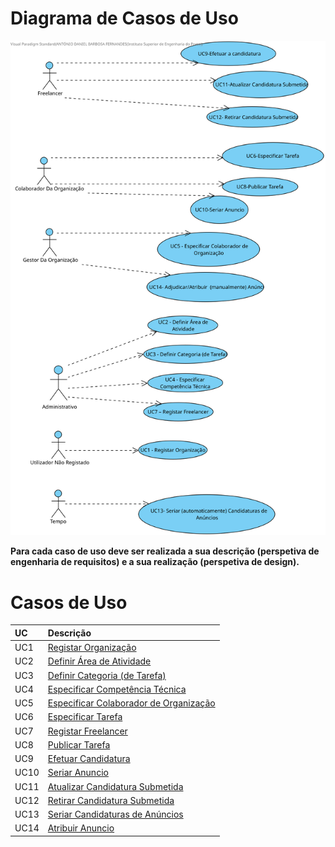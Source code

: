 # Diagrama de Casos de Uso

![Diagrama de Casos de Uso](DUC.svg)

**Para cada caso de uso deve ser realizada a sua descrição (perspetiva de engenharia de requisitos) e a sua realização (perspetiva de design).**

# Casos de Uso
| UC  | Descrição                                                               |                   
|:----|:------------------------------------------------------------------------|
| UC1 | [Registar Organização](UC1/UC1_RegistarOrganizacao.md)   |
| UC2 | [Definir Área de Atividade](UC2/UC2_DefinirArea.md)  |
| UC3 | [Definir Categoria (de Tarefa)](UC3/UC3_DefinirCategoria.md)|
| UC4 | [Especificar Competência Técnica](UC4/UC4_EspecificarCT.md)|
| UC5 | [Especificar Colaborador de Organização](UC5/UC5_EspecificarColaborador.md) |
| UC6 | [Especificar Tarefa](UC6/UC6_EspecificarTarefa.md)|
| UC7 | [Registar Freelancer](UC7/UC7_RegistarFreelancer.md)|
| UC8 | [Publicar Tarefa](UC8/UC8_PublicarTarefa.md)|
| UC9 | [Efetuar Candidatura](UC9/UC9_EfetuarCandidatura.md)|
| UC10 | [Seriar Anuncio](UC10/UC10_SeriarAnuncio.md)|
| UC11 | [Atualizar Candidatura Submetida](UC11/UC11_Atualizar_Candidatura_Submetida.md)|
| UC12 | [Retirar Candidatura Submetida](UC12/UC12_Retirar_Candidatura.md)|
| UC13 | [Seriar Candidaturas de Anúncios](UC13/UC13_SeriarCandidatura(Automaticamente).md)|
| UC14 | [Atribuir Anuncio](UC14/UC14_AtribuirAnuncio.md)|
